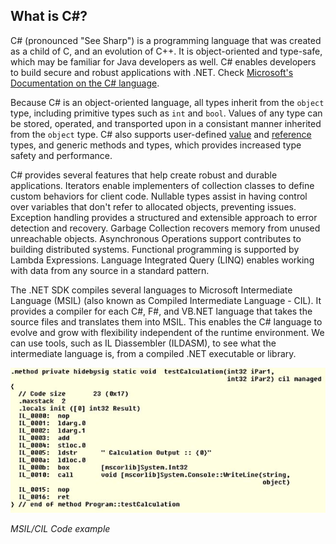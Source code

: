 ## What is C#?

C# (pronounced "See Sharp") is a programming language that was created as a child of C, and an evolution of C++. It is object-oriented and type-safe, which may be familiar for Java developers as well. C# enables developers to build secure and robust applications with .NET. Check [Microsoft's Documentation on the C# language](https://docs.microsoft.com/en-us/dotnet/csharp/).

Because C# is an object-oriented language, all types inherit from the `object` type, including primitive types such as `int` and `bool`. Values of any type can be stored, operated, and transported upon in a consistant manner inherited from the `object` type. C# also supports user-defined [value](https://docs.microsoft.com/en-us/dotnet/csharp/language-reference/builtin-types/value-types) and [reference](https://docs.microsoft.com/en-us/dotnet/csharp/language-reference/builtin-types/reference-types) types, and generic methods and types, which provides increased type safety and performance.

C# provides several features that help create robust and durable applications. Iterators enable implementers of collection classes to define custom behaviors for client code. Nullable types assist in having control over variables that don't refer to allocated objects, preventing issues. Exception handling provides a structured and extensible approach to error detection and recovery. Garbage Collection recovers memory from unused unreachable objects. Asynchronous Operations support contributes to building distributed systems. Functional programming is supported by Lambda Expressions. Language Integrated Query (LINQ) enables working with data from any source in a standard pattern.

The .NET SDK compiles several languages to Microsoft Intermediate Language (MSIL) (also known as Compiled Intermediate Language - CIL). It provides a compiler for each C#, F#, and VB.NET language that takes the source files and translates them into MSIL. This enables the C# language to evolve and grow with flexibility independent of the runtime environment. We can use tools, such as IL Diassembler (ILDASM), to see what the intermediate language is, from a compiled .NET executable or library.

![MSIL/CIL Code](./_images/MSIL-code.jpg)

*MSIL/CIL Code example*


